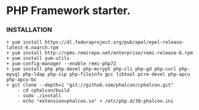# PHP Framework starter.

### INSTALLATION
    + yum install https://dl.fedoraproject.org/pub/epel/epel-release-latest-6.noarch.rpm
    + yum install http://rpms.remirepo.net/enterprise/remi-release-6.rpm
    + yum install yum-utils
    + yum-config-manager --enable remi-php72
    + yum install php php-devel php-mcrypt php-cli php-gd php-curl php-mysql php-ldap php-zip php-fileinfo gcc libtool pcre-devel php-apcu php-apcu-bc
    + git clone --depth=1 "git://github.com/phalcon/cphalcon.git"
        - cd cphalcon/build
        - sudo ./install
        - echo "extension=phalcon.so" > /etc/php.d/30-phalcon.ini
